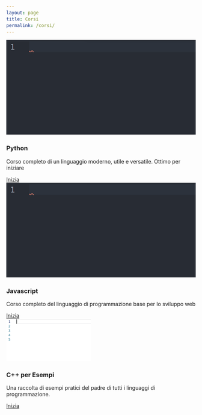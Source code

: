 ```yaml
---
layout: page
title: Corsi
permalink: /corsi/
---
```

  <!-- Centers card -->
  <div class="row material">
    <!-- Card layout -->
      <div class="card">
        <div class="image">
          <img src="/1.gif">
        </div>
        <div class="content">
          <h3>Python</h3>
          <p>Corso completo di un linguaggio moderno, utile e versatile. Ottimo per iniziare</p>
        </div>
        <div class="action">
          <a href="#">Inizia</a>
        </div>
      </div>
          <!-- Card layout -->
      <div class="card">
        <div class="image">
          <img src="/1.gif">
        </div>
        <div class="content">
          <h3>Javascript</h3>
          <p>Corso completo del linguaggio di programmazione base per lo sviluppo web</p>
        </div>
        <div class="action">
          <a href="#">Inizia</a>
        </div>
      </div>
                <!-- Card layout -->
      <div class="card">
        <div class="image">
          <img src="/cpp.gif">
        </div>
        <div class="content">
          <h3>C++ per Esempi</h3>
          <p>Una raccolta di esempi pratici del padre di tutti i linguaggi di programmazione.</p>
        </div>
        <div class="action">
          <a href="./cpp/cpp.html">Inizia</a>
        </div>
      </div>
  </div>












